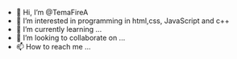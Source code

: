 - 👋 Hi, I’m @TemaFireA
- 👀 I’m interested in programming in html,css, JavaScript and c++
- 🌱 I’m currently learning ...
- 💞️ I’m looking to collaborate on ...
- 📫 How to reach me ...

<!---
TemaFireA/TemaFireA is a ✨ special ✨ repository because its `README.md` (this file) appears on your GitHub profile.
You can click the Preview link to take a look at your changes.
--->
